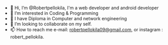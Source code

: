 - 👋 Hi, I’m @Robertpellokila, I'm a web developer and android developer
- 👀 I’m interested in Coding & Programming
- 🌱 I have Diploma in Computer and network engineering
- 💞️ I’m looking to collaborate on my self. 
- 📫 How to reach me e-mail: robertpellokila09@gmail.com, or instagram : robert_pellokila.

<!---
Robertpellokila/Robertpellokila is a ✨ special ✨ repository because its `README.md` (this file) appears on your GitHub profile.
You can click the Preview link to take a look at your changes.
--->
